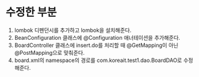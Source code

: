 # 수정한 부분
1. lombok 디펜던시를 추가하고 lombok을 설치해준다.
2. BeanConfiguration 클래스에 @Configuration 애너테이션을 추가해준다.
3. BoardController 클래스에 insert.do를 처리할 때 @GetMapping이 아닌 @PostMapping으로 맞춰준다.
4. board.xml의 namespace의 경로를 com.koreait.test1.dao.BoardDAO로 수정해준다.



